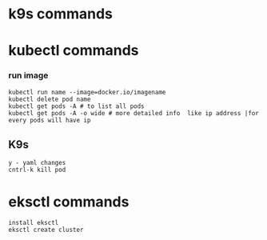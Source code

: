 # k9s commands




# kubectl commands

### run image
```
kubectl run name --image=docker.io/imagename
kubectl delete pod name
kubectl get pods -A # to list all pods
kubectl get pods -A -o wide # more detailed info  like ip address |for every pods will have ip

```

## K9s
```
y - yaml changes
cntrl-k kill pod

```

# eksctl commands
```
install eksctl
eksctl create cluster

```